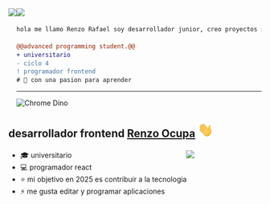 

<!--horizontal divider(gradiant)-->
<img src="https://user-images.githubusercontent.com/73097560/115834477-dbab4500-a447-11eb-908a-139a6edaec5c.gif">

<!--h1 without bottom border-->

<img align="left" height="200" src="https://media.giphy.com/media/ao9DUiTKH60XS/giphy.gif"/>

```diff
hola me llamo Renzo Rafael soy desarrollador junior, creo proyectos por mi cuenta  🔮.

@@advanced programming student.@@
+ universitario 
- ciclo 4
! programador frontend
# 📖 con una pasion para aprender 
```
------



<!--
**UjwalKandi/UjwalKandi** is a ✨ _special_ ✨ repository because its `README.md` (this file) appears on your GitHub profile.
-->

![Chrome Dino](https://mir-s3-cdn-cf.behance.net/project_modules/max_1200/4ff07986208593.5d9a654e92f36.gif)


<h2 align="left"> desarrollador frontend  <a href="https://www.linkedin.com/in/ujwalkandi" target="_blank" rel="noopener noreferrer">Renzo Ocupa</a> <img src="https://raw.githubusercontent.com/ABSphreak/ABSphreak/master/gifs/Hi.gif" height="30" />
 
<a href="https://github.com/UjwalKandi"><img align='right' src='https://github.com/UjwalKandi/UjwalKandi/blob/changes-to-readme/svg/87202985-820dcb80-c2b6-11ea-9f56-7ec461c497c3.gif' width='150"'></a></h2>

- 🎓 universitario  
- 💻 programador react
- ⭐ mi objetivo en 2025 es contribuir a la tecnologia
- ⚡ me gusta editar y programar aplicaciones





